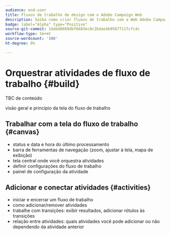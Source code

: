 ```yaml
---
audience: end-user
title: Fluxos de trabalho de design com o Adobe Campaign Web
description: Saiba como criar fluxos de trabalho com a Web Adobe Campaign
badge: label="Alpha" type="Positive"
source-git-commit: 1dabd8669dbf6483ec8c2bdae4b9567711fcfc4c
workflow-type: tm+mt
source-wordcount: '100'
ht-degree: 0%

---
```



# Orquestrar atividades de fluxo de trabalho {#build}

TBC de conteúdo

visão geral e princípio da tela do fluxo de trabalho

## Trabalhar com a tela do fluxo de trabalho {#canvas}

* status e data e hora do último processamento
* barra de ferramentas de navegação (zoom, ajustar à tela, mapa de exibição)
* tela central onde você orquestra atividades
* definir configurações do fluxo de trabalho
* painel de configuração da atividade

## Adicionar e conectar atividades {#activities}

* iniciar e encerrar um fluxo de trabalho
* como adicionar/remover atividades
* trabalhe com transições: exibir resultados, adicionar rótulos às transições
* relação entre atividades: quais atividades você pode adicionar ou não dependendo da atividade anterior
